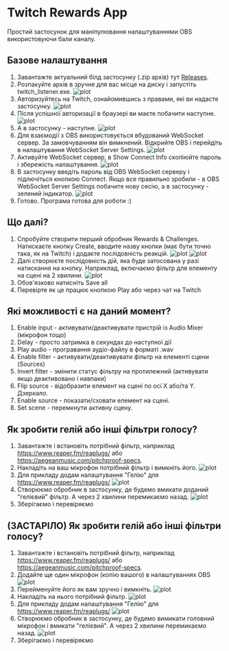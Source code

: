 # Twitch Rewards App

Простий застосунок для маніпулювання налаштуваннями OBS використовуючи бали каналу.

## Базове налаштування

1. Завантажте актуальний білд застосунку (.zip архів) тут [Releases](https://github.com/dealnotedev/twitch_rewards_app/releases).
2. Розпакуйте архів в зручне для вас місце на диску і запустіть twitch_listener.exe.
![plot](./images/login.jpg)
3. Авторизуйтесь на Twitch, ознайомившись з правами, які ви надасте застосунку.
![plot](./images/browser_permissions.jpg)
4. Після успішної авторизації в браузері ви маєте побачити наступне.
![plot](./images/browser_logged.jpg)
5. А в застосунку - наступне.
![plot](./images/main_empty.jpg)
6. Для взаємодії з OBS використовується вбудований WebSocket сервер. За замовчуванням він вимкнений. Відкрийте OBS і перейдіть в налаштування WebSocket Server Settings.
![plot](./images/obs_websocket_open.jpg)
7. Активуйте WebSocket сервер, в Show Connect Info скопіюйте пароль і збережість налаштування.
![plot](./images/obs_websocket_config.jpg)
8. В застосунку введіть пароль від OBS WebSocket серверу і підлючіться кнопкою Connect. Якщо все правильно зробили - в OBS WebSocket Server Settings побачите нову сесію, а в застосунку - зелений індикатор.
![plot](./images/obs_websocket_connected.jpg)
9. Готово. Програма готова для роботи :)

## Що далі?
1. Спробуйте створити перший обробник Rewards & Challenges. Натискаєте кнопку Create, вводите назву кнопки (має бути точно така, як на Twitch) і додаєте послідовність реакцій.
![plot](./images/twitch_reward.jpg)
![plot](./images/main_first_reward.jpg)
2. Далі створюєте послідовність дій, яка буде затосована у разі натискання на кнопку. Наприклад, включаємо фільтр для елементу на сцені на 2 хвилини.
![plot](./images/main_reward_black_white.jpg)
3. Обов'язково натисніть Save all
4. Перевірте як це працює кнопкою Play або через чат на Twitch

## Які можливості є на даний момент?
1. Enable input - активувати/деактивувати пристрій із Audio Mixer (мікрофон тощо)
2. Delay - просто затримка в секундах до наступної дії
3. Play audio - програвання аудіо-файлу в форматі .wav
4. Enable filter - активувати/деактивувати фільтр на елементі сцени (Sources)
5. Invert filter - змінити статус фільтру на протилежний (активувати якщо деактивовано і навпаки)
6. Flip source - відобразити елемент на сцені по осі X або/та Y. Дзеркало.
7. Enable source - показати/сховати елемент на сцені.
8. Set scene - перемкнути активну сцену.

## Як зробити гелій або інші фільтри голосу?
1. Завантажте і встановіть потрібний фільтр, наприклад https://www.reaper.fm/reaplugs/ або https://aegeanmusic.com/pitchproof-specs.
2. Накладіть на ваш мікрофон потрібний фільтр і вимкніть його.
   ![plot](./images/obs_input_filter_disabled.jpg)
3. Для прикладу додам налаштування "Гелію" для https://www.reaper.fm/reaplugs/
   ![plot](./images/obs_input_helium.jpg)
4. Створюємо обробник в застосунку, де будемо вмикати доданий "гелієвий" фільтр. А через 2 хвилини перемикаємо назад.
   ![plot](./images/main_helium_example_actual.jpg)
5. Зберігаємо і перевіряємо

## (ЗАСТАРІЛО) Як зробити гелій або інші фільтри голосу?
1. Завантажте і встановіть потрібний фільтр, наприклад https://www.reaper.fm/reaplugs/ або https://aegeanmusic.com/pitchproof-specs.
2. Додайте ще один мікрофон (копію вашого) в налаштуваннях OBS
![plot](./images/obs_input_copy.jpg)
3. Перейменуйте його як вам зручно і вимкніть.
![plot](./images/obs_input_disabled.jpg)
4. Накладіть на нього потрібний фільтр.
![plot](./images/obs_input_filter.jpg)
5. Для прикладу додам налаштування "Гелію" для https://www.reaper.fm/reaplugs/
![plot](./images/obs_input_helium.jpg)
6. Створюємо обробник в застосунку, де будемо вимикати головний мікрофон і вмикати "гелієвий". А через 2 хвилини перемикаємо назад.
![plot](./images/main_helium_example.jpg)
7. Зберігаємо і перевіряємо